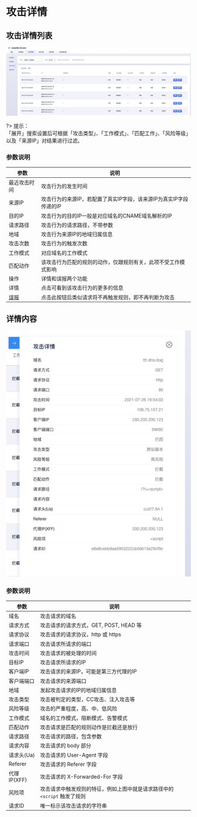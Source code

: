#  攻击详情

## 攻击详情列表

![attack-details-img-1](/images/attack-details-img-1.png)

?> 提示：  
「展开」搜索设置后可根据「攻击类型」、「工作模式」、「匹配工作」、「风险等级」以及「来源IP」对结果进行过滤。

### 参数说明

|参数|说明|
|-|-|
|最近攻击时间|攻击行为的发生时间|
|来源IP|攻击行为的来源IP，若配置了真实IP字段，该来源IP为真实IP字段传递的IP|
|目的IP|攻击行为的目的IP一般是对应域名的CNAME域名解析的IP|
|请求路径|攻击行为的请求路径，不带参数|
|地域|攻击行为来源IP的地域归属信息|
|攻击次数|攻击行为的触发次数|
|工作模式|对应域名的工作模式|
|匹配动作|该攻击行为匹配的规则的动作，仅跟规则有关，此项不受工作模式影响|
|操作|详情和误报两个功能|
|详情|点击可看到该攻击行为的更多的信息|
|[误报](/uewaf/features/report/False_positive)|点击此按钮后类似请求将不再触发规则，即不再判断为攻击|


## 详情内容

![attack-details-img-2](/images/attack-details-img-2.png)

### 参数说明


|参数|说明|
|-|-|
|域名|攻击请求的域名|
|请求方式|攻击请求的请求方式，GET, POST, HEAD 等|
|请求协议|攻击请求的请求协议，http 或 https|
|请求端口|攻击请求所请求的端口|80, 443 等|
|攻击时间|攻击请求的被处理的时间|
|目标IP|攻击请求所请求的IP|
|客户端IP|攻击请求的来源IP，可能是第三方代理的IP|
|客户端端口|攻击请求的来源端口|
|地域|发起攻击请求的IP的地域归属信息|
|攻击类型|攻击被判定的类型，CC攻击、注入攻击等|
|风险等级|攻击的严重程度，高、中、低风险|
|工作模式|域名的工作模式，阻断模式、告警模式|
|匹配动作|攻击请求是匹配的规则动作是拦截还是放行|
|请求路径|攻击请求的路径，包含参数|
|请求内容|攻击请求的 body 部分|
|请求头(Ua)|攻击请求的 User-Agent 字段|
|Referer|攻击请求的 Referer 字段|
|代理IP(XFF)|攻击请求的 X-Forwarded-For 字段|
|风险项|攻击请求中触发规则的特征，例如上图中就是请求路径中的 `<script` 触发了规则|
|请求ID|唯一标示该攻击请求的字符串|

